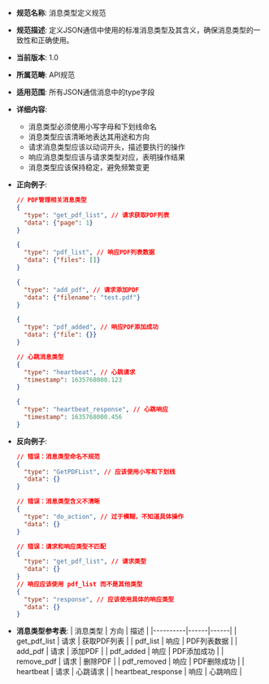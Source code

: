 - **规范名称**: 消息类型定义规范
- **规范描述**: 定义JSON通信中使用的标准消息类型及其含义，确保消息类型的一致性和正确使用。
- **当前版本**: 1.0
- **所属范畴**: API规范
- **适用范围**: 所有JSON通信消息中的type字段
- **详细内容**: 
  - 消息类型必须使用小写字母和下划线命名
  - 消息类型应该清晰地表达其用途和方向
  - 请求消息类型应该以动词开头，描述要执行的操作
  - 响应消息类型应该与请求类型对应，表明操作结果
  - 消息类型应该保持稳定，避免频繁变更

- **正向例子**:
  ```json
  // PDF管理相关消息类型
  {
    "type": "get_pdf_list", // 请求获取PDF列表
    "data": {"page": 1}
  }

  {
    "type": "pdf_list", // 响应PDF列表数据
    "data": {"files": []}
  }

  {
    "type": "add_pdf", // 请求添加PDF
    "data": {"filename": "test.pdf"}
  }

  {
    "type": "pdf_added", // 响应PDF添加成功
    "data": {"file": {}}
  }

  // 心跳消息类型
  {
    "type": "heartbeat", // 心跳请求
    "timestamp": 1635768000.123
  }

  {
    "type": "heartbeat_response", // 心跳响应
    "timestamp": 1635768000.456
  }
  ```

- **反向例子**:
  ```json
  // 错误：消息类型命名不规范
  {
    "type": "GetPDFList", // 应该使用小写和下划线
    "data": {}
  }

  // 错误：消息类型含义不清晰
  {
    "type": "do_action", // 过于模糊，不知道具体操作
    "data": {}
  }

  // 错误：请求和响应类型不匹配
  {
    "type": "get_pdf_list", // 请求类型
    "data": {}
  }
  // 响应应该使用 pdf_list 而不是其他类型
  {
    "type": "response", // 应该使用具体的响应类型
    "data": {}
  }
  ```

- **消息类型参考表**:
  | 消息类型 | 方向 | 描述 |
  |----------|------|------|
  | get_pdf_list | 请求 | 获取PDF列表 |
  | pdf_list | 响应 | PDF列表数据 |
  | add_pdf | 请求 | 添加PDF |
  | pdf_added | 响应 | PDF添加成功 |
  | remove_pdf | 请求 | 删除PDF |
  | pdf_removed | 响应 | PDF删除成功 |
  | heartbeat | 请求 | 心跳请求 |
  | heartbeat_response | 响应 | 心跳响应 |